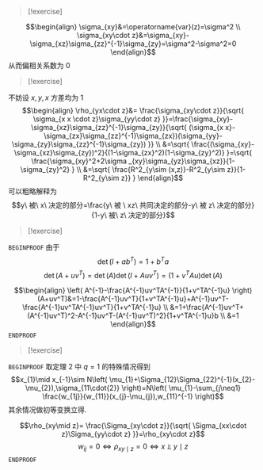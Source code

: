 > [!exercise]

$$\begin{align}
\sigma_{xy}&=\operatorname{var}(z)=\sigma^2 \\
\sigma_{xy\cdot z}&=\sigma_{xy}-\sigma_{xz}\sigma_{zz}^{-1}\sigma_{zy}=\sigma^2-\sigma^2=0
\end{align}$$
从而偏相关系数为 $0$

> [!exercise]

不妨设 $x,y,x$ 方差均为 $1$
$$\begin{align}
\rho_{yx\cdot z}&= \frac{\sigma_{xy\cdot z}}{\sqrt{ \sigma_{x x \cdot z}\sigma_{yy\cdot z} }}=\frac{\sigma_{xy}-\sigma_{xz}\sigma_{zz}^{-1}\sigma_{zy}}{\sqrt{ (\sigma_{x x}-\sigma_{zx}\sigma_{zz}^{-1}\sigma_{zx})(\sigma_{yy}-\sigma_{zy}\sigma_{zz}^{-1}\sigma_{zy}) }} \\
&=\sqrt{ \frac{(\sigma_{xy}-\sigma_{xz}\sigma_{zy})^2}{(1-\sigma_{zx}^2)(1-\sigma_{zy}^2)} }=\sqrt{ \frac{\sigma_{xy}^2+2\sigma _{xy}\sigma_{yz}\sigma_{xz}}{1-\sigma_{zy}^2} } \\
&=\sqrt{ \frac{R^2_{y\sim (x,z)}-R^2_{y\sim z}}{1-R^2_{y\sim z}} }
\end{align}$$
可以粗略解释为
$$y\ 被\ x\ 决定的部分=\frac{y\ 被 \ xz\ 共同决定的部分-y\ 被 z\ 决定的部分}{1-y\ 被\ z\ 决定的部分}$$

> [!exercise]

`BEGINPROOF`
由于
$$\det(I+ab^T)=1+b^Ta$$
$$\det(A+uv^T)=\det(A)\det(I+Auv^T)=(1+v^TAu)\det(A)$$

$$\begin{align}
\left( A^{-1}-\frac{A^{-1}uv^TA^{-1}}{1+v^TA^{-1}u} \right)(A+uv^T)&=1-\frac{A^{-1}uv^T}{1+v^TA^{-1}u}+A^{-1}uv^T- \frac{A^{-1}uv^TA^{-1}uv^T}{1+v^TA^{-1}u}  \\
&=1+\frac{A^{-1}uv^T+(A^{-1}uv^T)^2-A^{-1}uv^T-(A^{-1}uv^T)^2}{1+v^TA^{-1}u}b \\
&=1
\end{align}$$
`ENDPROOF`

> [!exercise]

`BEGINPROOF`
取定理 2 中 $q=1$ 的特殊情况得到
$$x_{1}\mid x_{-1}\sim N\left( \mu_{1}+\Sigma_{12}\Sigma_{22}^{-1}(x_{2}-\mu_{2}),\sigma_{11\cdot{2}} \right)=N\left( \mu_{1}-\sum_{j\neq1} \frac{w_{1j}}{w_{11}}(x_{j}-\mu_{j}),w_{11}^{-1} \right)$$
其余情况做初等变换立得.

$$\rho_{xy\mid z}= \frac{\Sigma_{xy\cdot z}}{\sqrt{ \Sigma_{xx\cdot z}\Sigma_{yy\cdot z} }}=\rho_{xy\cdot z}$$
$$w_{ij}=0\iff \rho_{xy\mid z}=0\iff x⫫y\mid z$$
`ENDPROOF`